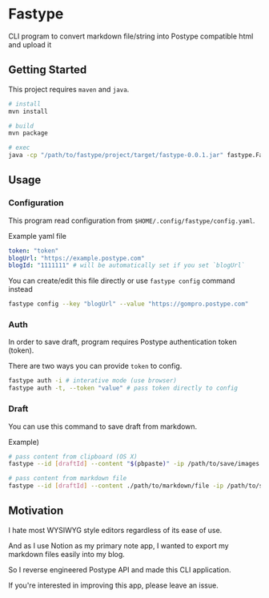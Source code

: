 # Fastype

CLI program to convert markdown file/string into Postype compatible html and upload it

## Getting Started

This project requires `maven` and `java`.

```sh
# install
mvn install

# build
mvn package

# exec
java -cp "/path/to/fastype/project/target/fastype-0.0.1.jar" fastype.Fastype --help
```

## Usage

### Configuration

This program read configuration from `$HOME/.config/fastype/config.yaml`.

Example yaml file

```yaml
token: "token"
blogUrl: "https://example.postype.com"
blogId: "1111111" # will be automatically set if you set `blogUrl`
```

You can create/edit this file directly or use `fastype config` command instead

```sh
fastype config --key "blogUrl" --value "https://gompro.postype.com"
```

### Auth

In order to save draft, program requires Postype authentication token (token).

There are two ways you can provide `token` to config.

```sh
fastype auth -i # interative mode (use browser)
fastype auth -t, --token "value" # pass token directly to config
``` 

### Draft

You can use this command to save draft from markdown.

Example)

```sh
# pass content from clipboard (OS X)
fastype --id [draftId] --content "$(pbpaste)" -ip /path/to/save/images --title "this is title" --subtitle "this is subtitle"

# pass content from markdown file
fastype --id [draftId] --content ./path/to/markdown/file -ip /path/to/save/images --title "this is title" --subtitle "this is subtitle"
```

## Motivation

I hate most WYSIWYG style editors regardless of its ease of use.

And as I use Notion as my primary note app, I wanted to export my markdown files easily into my blog.

So I reverse engineered Postype API and made this CLI application.

If you're interested in improving this app, please leave an issue.



